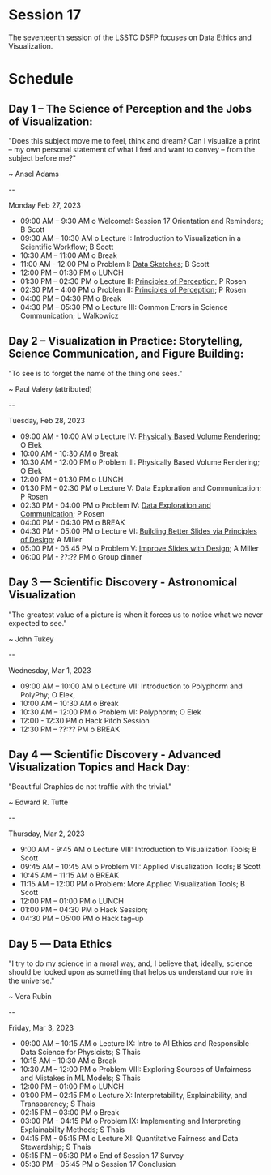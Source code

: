 # Session 17

The seventeenth session of the LSSTC DSFP focuses on Data Ethics and Visualization. 

# Schedule
 
## Day 1 – The Science of Perception and the Jobs of Visualization: 

"Does this subject move me to feel, think and dream? Can I visualize a print – my own personal statement of what I feel and want to convey – from the subject before me?" 

~ Ansel Adams

--

Monday Feb 27, 2023

* 09:00 AM – 9:30 AM o  Welcome!: Session 17 Orientation and Reminders; B Scott 
* 09:30 AM – 10:30 AM o Lecture I: Introduction to Visualization in a Scientific Workflow; B Scott
* 10:30 AM – 11:00 AM o Break 
* 11:00 AM - 12:00 PM o Problem I: [Data Sketches](https://github.com/LSSTC-DSFP/LSSTC-DSFP-Sessions/blob/main/Sessions/Session17/dsfp_session17_data_sketches.ipynb); B Scott
* 12:00 PM – 01:30 PM o LUNCH 
* 01:30 PM – 02:30 PM o  Lecture II: [Principles of Perception](https://github.com/LSSTC-DSFP/LSSTC-DSFP-Sessions/blob/main/Sessions/Session17/Perception.pptx); P Rosen
* 02:30 PM – 4:00 PM o  Problem II: [Principles of Perception](https://github.com/LSSTC-DSFP/LSSTC-DSFP-Sessions/blob/main/Sessions/Session17/PerceptionActivity.pptx); P Rosen
* 04:00 PM – 04:30 PM o Break 
* 04:30 PM – 05:30 PM o Lecture III: Common Errors in Science Communication; L Walkowicz 
 
## Day 2 – Visualization in Practice: Storytelling, Science Communication, and Figure Building: 

"To see is to forget the name of the thing one sees." 

~ Paul Valéry (attributed) 

-- 

Tuesday, Feb 28, 2023

* 09:00 AM - 10:00 AM o Lecture IV: [Physically Based Volume Rendering](Day2/PhysicallyBasedVolumeRendering.pdf); O Elek 
* 10:00 AM - 10:30 AM o Break 
* 10:30 AM - 12:00 PM o Problem III: Physically Based Volume Rendering; O Elek 
* 12:00 PM - 01:30 PM o LUNCH 
* 01:30 PM - 02:30 PM o Lecture V: Data Exploration and Communication; P Rosen
* 02:30 PM - 04:00 PM o Problem IV: [Data Exploration and Communication](Day2/DesignActivity.pdf); P Rosen
* 04:00 PM - 04:30 PM o BREAK 
* 04:30 PM - 05:00 PM o Lecture VI: [Building Better Slides via Principles of Design](Day2/BuildingBetterSlidesViaPrinciplesOfDesign.pdf); A Miller
* 05:00 PM - 05:45 PM o Problem V: [Improve Slides with Design](Day2/BuildingBetterSlidesProblem.md); A Miller
* 06:00 PM - ??:?? PM o Group dinner 
 
## Day 3 — Scientific Discovery - Astronomical Visualization  

"The greatest value of a picture is when it forces us to notice what we never expected to see."

~ John Tukey

-- 

Wednesday, Mar 1, 2023

* 09:00 AM – 10:00 AM o Lecture VII: Introduction to Polyphorm and PolyPhy; O Elek, 
* 10:00 AM – 10:30 AM o Break 
* 10:30 AM – 12:00 PM o  Problem VI: Polyphorm; O Elek 
* 12:00 - 12:30 PM o Hack Pitch Session 
* 12:30 PM – ??:?? PM o BREAK 

## Day 4 — Scientific Discovery - Advanced Visualization Topics and Hack Day: 

"Beautiful Graphics do not traffic with the trivial."

~ Edward R. Tufte

-- 

Thursday, Mar 2, 2023 

* 9:00 AM - 9:45 AM o Lecture VIII: Introduction to Visualization Tools; B Scott
* 09:45 AM – 10:45 AM o Problem VII: Applied Visualization Tools; B Scott 
* 10:45 AM – 11:15 AM o BREAK 
* 11:15 AM – 12:00 PM o  Problem: More Applied Visualization Tools; B Scott
* 12:00 PM – 01:00 PM o LUNCH 
* 01:00 PM – 04:30 PM o Hack Session;  
* 04:30 PM – 05:00 PM o Hack tag–up  

 
## Day 5 — Data Ethics

"I try to do my science in a moral way, and, I believe that, ideally, science should be looked upon as something that helps us understand our role in the universe."

~ Vera Rubin

--  

Friday, Mar 3, 2023

* 09:00 AM – 10:15 AM o Lecture IX: Intro to AI Ethics and Responsible Data Science for Physicists; S Thais   
* 10:15 AM – 10:30 AM o Break 
* 10:30 AM – 12:00 PM o Problem VIII: Exploring Sources of Unfairness and Mistakes in ML Models; S Thais   
* 12:00 PM – 01:00 PM o LUNCH 
* 01:00 PM – 02:15 PM o Lecture X: Interpretability, Explainability, and Transparency; S Thais   
* 02:15 PM – 03:00 PM o Break 
* 03:00 PM - 04:15 PM o  Problem IX: Implementing and Interpreting Explainability Methods; S Thais   
* 04:15 PM - 05:15 PM o Lecture XI: Quantitative Fairness and Data Stewardship; S Thais
* 05:15 PM – 05:30 PM o End of Session 17 Survey
* 05:30 PM – 05:45 PM o Session 17 Conclusion

